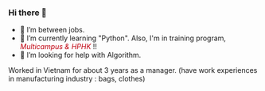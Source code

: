 ### Hi there 👋

- 🔭 I’m between jobs.
- 🌱 I’m currently learning "Python". Also, I'm in training program, <font color='color:red'>*Multicampus & HPHK*</font> !!
- 🤔 I’m looking for help with Algorithm.

Worked in Vietnam for about 3 years as a manager. (have work experiences in manufacturing industry : bags, clothes)
